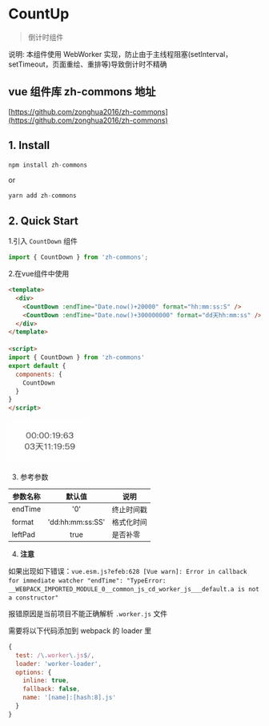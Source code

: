 # CountUp
> 倒计时组件

说明: 本组件使用 WebWorker 实现，防止由于主线程阻塞(setInterval，setTimeout，页面重绘、重排等)导致倒计时不精确

## vue 组件库 zh-commons 地址
  [https://github.com/zonghua2016/zh-commons](https://github.com/zonghua2016/zh-commons)

## 1. Install
  ```js
  npm install zh-commons
  ```
  or
  ```js
  yarn add zh-commons
  ```

## 2. Quick Start
1.引入 `CountDown` 组件
```js
import { CountDown } from 'zh-commons';
```

2.在vue组件中使用

```html
<template>
  <div>
    <CountDown :endTime="Date.now()+20000" format="hh:mm:ss:S" />
    <CountDown :endTime="Date.now()+300000000" format="dd天hh:mm:ss" />
  </div>
</template>

<script>
import { CountDown } from 'zh-commons'
export default {
  components: {
    CountDown
  }
}
</script>
```

![countdown](../../common/imgs/countdown.gif)

3. 参考参数

  |    参数名称                |  默认值 |    说明        |
  |-------------------------|:------:|---------------|
  |    endTime             |   '0'    |   终止时间戳      |
  |    format             |   'dd:hh:mm:ss:SS'    |   格式化时间      |
  |    leftPad             |   true    |   是否补零      |

4. **注意**

如果出现如下错误：`vue.esm.js?efeb:628 [Vue warn]: Error in callback for immediate watcher "endTime": "TypeError: __WEBPACK_IMPORTED_MODULE_0__common_js_cd_worker_js___default.a is not a constructor"`

报错原因是当前项目不能正确解析 `.worker.js`  文件

需要将以下代码添加到 webpack 的 loader 里

```js
{
  test: /\.worker\.js$/,
  loader: 'worker-loader',
  options: {
    inline: true,
    fallback: false,
    name: '[name]:[hash:8].js'
  }
}
```